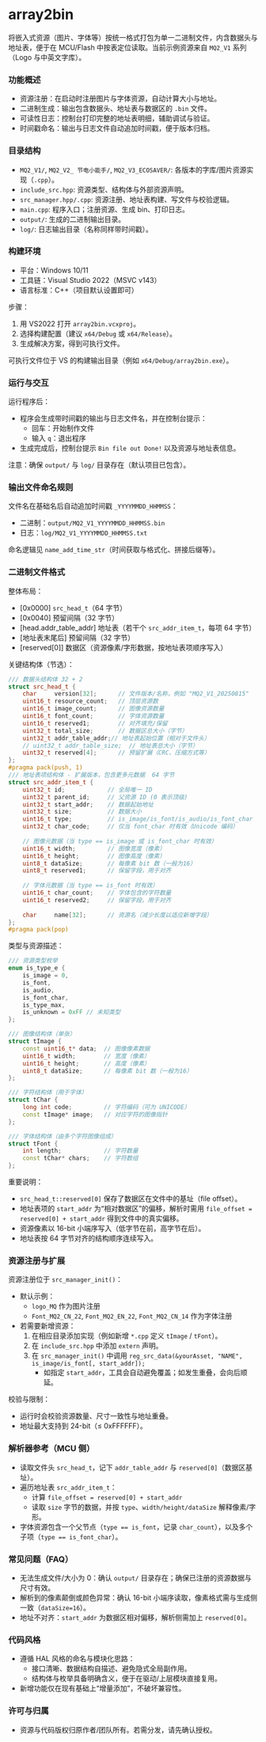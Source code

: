 # array2bin

将嵌入式资源（图片、字体等）按统一格式打包为单一二进制文件，内含数据头与地址表，便于在 MCU/Flash 中按表定位读取。当前示例资源来自 `MQ2_V1` 系列（Logo 与中英文字库）。

### 功能概述
- 资源注册：在启动时注册图片与字体资源，自动计算大小与地址。
- 二进制生成：输出包含数据头、地址表与数据区的 `.bin` 文件。
- 可读性日志：控制台打印完整的地址表明细，辅助调试与验证。
- 时间戳命名：输出与日志文件自动追加时间戳，便于版本归档。

### 目录结构
- `MQ2_V1/`, `MQ2_V2_ 节电小能手/`, `MQ2_V3_ECOSAVER/`: 各版本的字库/图片资源实现（`.cpp`）。
- `include_src.hpp`: 资源类型、结构体与外部资源声明。
- `src_manager.hpp/.cpp`: 资源注册、地址表构建、写文件与校验逻辑。
- `main.cpp`: 程序入口；注册资源、生成 bin、打印日志。
- `output/`: 生成的二进制输出目录。
- `log/`: 日志输出目录（名称同样带时间戳）。

### 构建环境
- 平台：Windows 10/11
- 工具链：Visual Studio 2022（MSVC v143）
- 语言标准：C++（项目默认设置即可）

步骤：
1. 用 VS2022 打开 `array2bin.vcxproj`。
2. 选择构建配置（建议 `x64/Debug` 或 `x64/Release`）。
3. 生成解决方案，得到可执行文件。

可执行文件位于 VS 的构建输出目录（例如 `x64/Debug/array2bin.exe`）。

### 运行与交互
运行程序后：
- 程序会生成带时间戳的输出与日志文件名，并在控制台提示：
  - 回车：开始制作文件
  - 输入 `q`：退出程序
- 生成完成后，控制台提示 `Bin file out Done!` 以及资源与地址表信息。

注意：确保 `output/` 与 `log/` 目录存在（默认项目已包含）。

### 输出文件命名规则
文件名在基础名后自动追加时间戳 `_YYYYMMDD_HHMMSS`：
- 二进制：`output/MQ2_V1_YYYYMMDD_HHMMSS.bin`
- 日志：`log/MQ2_V1_YYYYMMDD_HHMMSS.txt`

命名逻辑见 `name_add_time_str`（时间获取与格式化、拼接后缀等）。

### 二进制文件格式
整体布局：
- [0x0000] `src_head_t`（64 字节）
- [0x0040] 预留间隔（32 字节）
- [head.addr_table_addr] 地址表（若干个 `src_addr_item_t`，每项 64 字节）
- [地址表末尾后] 预留间隔（32 字节）
- [reserved[0]] 数据区（资源像素/字形数据，按地址表项顺序写入）

关键结构体（节选）：
```11:45:src_manager.hpp
/// 数据头结构体 32 + 2
struct src_head_t {
    char     version[32];      // 文件版本/名称，例如 "MQ2_V1_20250815"
    uint16_t resource_count;   // 顶层资源数
    uint16_t image_count;      // 图像资源数量
    uint16_t font_count;       // 字体资源数量
    uint16_t reserved1;        // 对齐填充/保留
    uint32_t total_size;       // 数据区总大小（字节）
    uint32_t addr_table_addr;// 地址表起始位置（相对于文件头）
    // uint32_t addr_table_size;  // 地址表总大小（字节）
    uint32_t reserved[4];      // 预留扩展（CRC、压缩方式等）
};
#pragma pack(push, 1)
/// 地址表项结构体 - 扩展版本，包含更多元数据  64 字节
struct src_addr_item_t {
    uint32_t id;            // 全局唯一 ID  
    uint32_t parent_id;     // 父资源 ID (0 表示顶级)
    uint32_t start_addr;    // 数据起始地址
    uint32_t size;          // 数据大小
    uint16_t type;          // is_image/is_font/is_audio/is_font_char
    uint32_t char_code;     // 仅当 font_char 时有效（Unicode 编码）
    
    // 图像元数据（当 type == is_image 或 is_font_char 时有效）
    uint16_t width;         // 图像宽度（像素）
    uint16_t height;        // 图像高度（像素）
    uint8_t dataSize;       // 每像素 bit 数（一般为16）
    uint8_t reserved1;      // 保留字段，用于对齐
    
    // 字体元数据（当 type == is_font 时有效）
    uint16_t char_count;    // 字体包含的字符数量
    uint16_t reserved2;     // 保留字段，用于对齐
    
    char     name[32];      // 资源名（减少长度以适应新增字段）
};
#pragma pack(pop)
```

类型与资源描述：
```4:32:include_src.hpp
/// 资源类型枚举
enum is_type_e {
    is_image = 0,
    is_font,
    is_audio,
    is_font_char,
    is_type_max,
    is_unknown = 0xFF // 未知类型
};

/// 图像结构体（单张）
struct tImage {
    const uint16_t* data;  // 图像像素数据
    uint16_t width;        // 宽度（像素）
    uint16_t height;       // 高度（像素）
    uint8_t dataSize;      // 每像素 bit 数（一般为16）
};

/// 字符结构体（用于字体）
struct tChar {
    long int code;         // 字符编码（可为 UNICODE）
    const tImage* image;   // 对应字符的图像指针
};

/// 字体结构体（由多个字符图像组成）
struct tFont {
    int length;            // 字符数量
    const tChar* chars;    // 字符数组
};
```

重要说明：
- `src_head_t::reserved[0]` 保存了数据区在文件中的基址（file offset）。
- 地址表项的 `start_addr` 为“相对数据区”的偏移，解析时需用 `file_offset = reserved[0] + start_addr` 得到文件中的真实偏移。
- 资源像素以 16-bit 小端序写入（低字节在前，高字节在后）。
- 地址表按 64 字节对齐的结构顺序连续写入。

### 资源注册与扩展
资源注册位于 `src_manager_init()`：
- 默认示例：
  - `logo_MQ` 作为图片注册
  - `Font_MQ2_CN_22`, `Font_MQ2_EN_22`, `Font_MQ2_CN_14` 作为字体注册
- 若需要新增资源：
  1) 在相应目录添加实现（例如新增 `*.cpp` 定义 `tImage` / `tFont`）。
  2) 在 `include_src.hpp` 中添加 `extern` 声明。
  3) 在 `src_manager_init()` 中调用 `reg_src_data(&yourAsset, "NAME", is_image/is_font[, start_addr]);`
     - 如指定 `start_addr`，工具会自动避免覆盖；如发生重叠，会向后顺延。

校验与限制：
- 运行时会校验资源数量、尺寸一致性与地址重叠。
- 地址最大支持到 24-bit（≤ 0xFFFFFF）。

### 解析器参考（MCU 侧）
- 读取文件头 `src_head_t`，记下 `addr_table_addr` 与 `reserved[0]`（数据区基址）。
- 遍历地址表 `src_addr_item_t`：
  - 计算 `file_offset = reserved[0] + start_addr`
  - 读取 `size` 字节的数据，并按 `type`、`width/height/dataSize` 解释像素/字形。
- 字体资源包含一个父节点（`type == is_font`，记录 `char_count`），以及多个子项（`type == is_font_char`）。

### 常见问题（FAQ）
- 无法生成文件/大小为 0：确认 `output/` 目录存在；确保已注册的资源数据与尺寸有效。
- 解析到的像素颠倒或颜色异常：确认 16-bit 小端序读取，像素格式需与生成侧一致（`dataSize=16`）。
- 地址不对齐：`start_addr` 为数据区相对偏移，解析侧需加上 `reserved[0]`。

### 代码风格
- 遵循 HAL 风格的命名与模块化思路：
  - 接口清晰、数据结构自描述、避免隐式全局副作用。
  - 结构体与枚举具备明确含义，便于在驱动/上层模块直接复用。
- 新增功能仅在现有基础上“增量添加”，不破坏兼容性。

### 许可与归属
- 资源与代码版权归原作者/团队所有。若需分发，请先确认授权。 